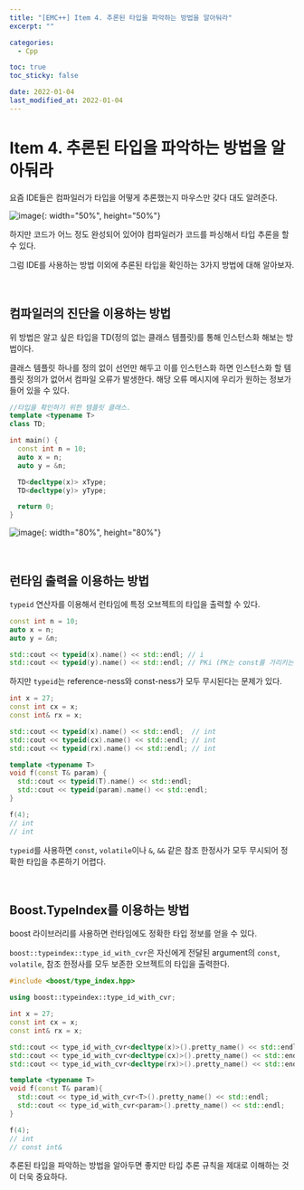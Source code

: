 ```yaml
---
title: "[EMC++] Item 4. 추론된 타입을 파악하는 방법을 알아둬라"
excerpt: ""

categories:
  - Cpp

toc: true
toc_sticky: false

date: 2022-01-04
last_modified_at: 2022-01-04
---
```


# Item 4. 추론된 타입을 파악하는 방법을 알아둬라

요즘 IDE들은 컴파일러가 타입을 어떻게 추론했는지 마우스만 갖다 대도 알려준다.

![image](https://user-images.githubusercontent.com/34677157/147881354-10e39e1a-7d47-4a61-b8ac-d71b86516f45.png){: width="50%", height="50%"}

하지만 코드가 어느 정도 완성되어 있어야 컴파일러가 코드를 파싱해서 타입 추론을 할 수 있다.

그럼 IDE를 사용하는 방법 이외에 추론된 타입을 확인하는 3가지 방법에 대해 알아보자.

<br>

## 컴파일러의 진단을 이용하는 방법

위 방법은 알고 싶은 타입을 TD(정의 없는 클래스 템플릿)를 통해 인스턴스화 해보는 방법이다.

클래스 템플릿 하나를 정의 없이 선언만 해두고 이를 인스턴스화 하면 인스턴스화 할 템플릿 정의가 없어서 컴파일 오류가 발생한다. 해당 오류 메시지에 우리가 원하는 정보가 들어 있을 수 있다.

```c++
//타입을 확인하기 위한 템플릿 클래스.
template <typename T>
class TD;

int main() {
  const int n = 10;
  auto x = n;
  auto y = &n;

  TD<decltype(x)> xType;
  TD<decltype(y)> yType;

  return 0;
}
```

![image](https://user-images.githubusercontent.com/34677157/147881899-e2a61207-a847-40dd-9316-8d1da5c21bb5.png){: width="80%", height="80%"}

<br>

## 런타임 출력을 이용하는 방법

`typeid` 연산자를 이용해서 런타임에 특정 오브젝트의 타입을 출력할 수 있다.

```c++
const int n = 10;
auto x = n;
auto y = &n;

std::cout << typeid(x).name() << std::endl; // i
std::cout << typeid(y).name() << std::endl; // PKi (PK는 const를 가리키는 pointer를 의미)
```

하지만 `typeid`는 reference-ness와 const-ness가 모두 무시된다는 문제가 있다.

```c++
int x = 27;
const int cx = x;
const int& rx = x;

std::cout << typeid(x).name() << std::endl;  // int
std::cout << typeid(cx).name() << std::endl; // int
std::cout << typeid(rx).name() << std::endl; // int
```
```c++
template <typename T>
void f(const T& param) {
  std::cout << typeid(T).name() << std::endl;
  std::cout << typeid(param).name() << std::endl;
}

f(4);
// int
// int
```

`typeid`를 사용하면 `const`, `volatile`이나 `&`, `&&` 같은 참조 한정사가 모두 무시되어 정확한 타입을 추론하기 어렵다.

<br>

## Boost.TypeIndex를 이용하는 방법

boost 라이브러리를 사용하면 런타임에도 정확한 타입 정보를 얻을 수 있다.


`boost::typeindex::type_id_with_cvr`은 자신에게 전달된 argument의 `const`, `volatile`, 참조 한정사를 모두 보존한 오브젝트의 타입을 출력한다.

```c++
#include <boost/type_index.hpp>

using boost::typeindex::type_id_with_cvr;
```
```c++
int x = 27;
const int cx = x;
const int& rx = x;

std::cout << type_id_with_cvr<decltype(x)>().pretty_name() << std::endl;  // int
std::cout << type_id_with_cvr<decltype(cx)>().pretty_name() << std::endl; // const int
std::cout << type_id_with_cvr<decltype(rx)>().pretty_name() << std::endl; // const int&
```
```c++
template <typename T>
void f(const T& param){
  std::cout << type_id_with_cvr<T>().pretty_name() << std::endl;
  std::cout << type_id_with_cvr<param>().pretty_name() << std::endl;
}

f(4);
// int
// const int&
```

추론된 타입을 파악하는 방법을 알아두면 좋지만 타입 추론 규칙을 제대로 이해하는 것이 더욱 중요하다.

<br>